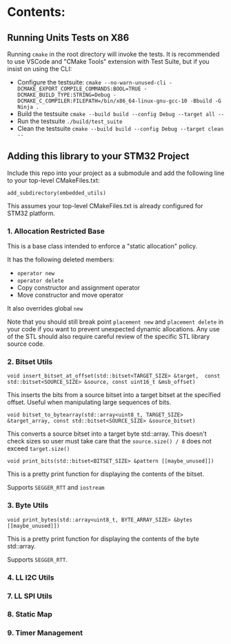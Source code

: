 # Contents:

## Running Units Tests on X86

Running `cmake` in the root directory will invoke the tests.
It is recommended to use VSCode and "CMake Tools" extension with Test Suite, but if you insist on using the CLI:

- Configure the testsuite:
`cmake --no-warn-unused-cli -DCMAKE_EXPORT_COMPILE_COMMANDS:BOOL=TRUE -DCMAKE_BUILD_TYPE:STRING=Debug -DCMAKE_C_COMPILER:FILEPATH=/bin/x86_64-linux-gnu-gcc-10 -Bbuild -G Ninja .`
- Build the testsuite
`cmake --build build --config Debug --target all --`
- Run the testsuite
`./build/test_suite`
- Clean the testsuite
`cmake --build build --config Debug --target clean --`

## Adding this library to your STM32 Project

Include this repo into your project as a submodule and add the following line to your top-level CMakeFiles.txt:

`add_subdirectory(embedded_utils)`

This assumes your top-level CMakeFiles.txt is already configured for STM32 platform.
### 1. Allocation Restricted Base

This is a base class intended to enforce a "static allocation" policy. 

It has the following deleted members:

- `operator new`
- `operator delete`
- Copy constructor and assignment operator
- Move constructor and move operator

It also overrides global `new`

Note that you should still break point `placement new` and `placement delete` in your code if you want to prevent unexpected dynamic allocations.
Any use of the STL should also require careful review of the specific STL library source code.

### 2. Bitset Utils

`void insert_bitset_at_offset(std::bitset<TARGET_SIZE> &target,  const std::bitset<SOURCE_SIZE> &source, const uint16_t &msb_offset)`

This inserts the bits from a source bitset into a target bitset at the specified offset. Useful when manipulating large sequences of bits.

`void bitset_to_bytearray(std::array<uint8_t, TARGET_SIZE> &target_array, const std::bitset<SOURCE_SIZE> &source_bitset)`

This converts a source bitset into a target byte std::array. This doesn't check sizes so user must take care that the `source.size() / 8` does not exceed `target.size()`

`void print_bits(std::bitset<BITSET_SIZE> &pattern [[maybe_unused]])`

This is a pretty print function for displaying the contents of the bitset. 

Supports `SEGGER_RTT` and `iostream`

### 3. Byte Utils

`void print_bytes(std::array<uint8_t, BYTE_ARRAY_SIZE> &bytes [[maybe_unused]])`

This is a pretty print function for displaying the contents of the byte std::array. 

Supports `SEGGER_RTT`.

### 4. LL I2C Utils



### 7. LL SPI Utils
### 8. Static Map
### 9. Timer Management
